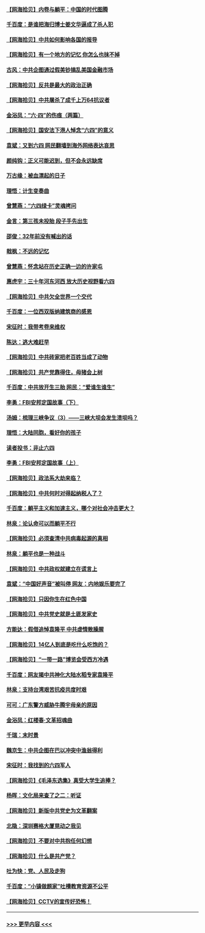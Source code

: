 #### [【网海拾贝】内卷与躺平：中国的时代图腾](../pages/nsc993/n13016128.md?t=06120852) 
#### [千百度：是谁把海归博士姜文华逼成了杀人犯](../pages/nsc993/n13015218.md?t=06120852) 
#### [【网海拾贝】中共如何影响各国的报导](../pages/nsc993/n13012599.md?t=06120852) 
#### [【网海拾贝】有一个地方的记忆 你怎么也抹不掉](../pages/nsc993/n13009802.md?t=06120852) 
#### [古风：中共企图通过假美钞搞乱美国金融市场](../pages/nsc993/n13009626.md?t=06120852) 
#### [【网海拾贝】反共是最大的政治正确](../pages/nsc993/n13007051.md?t=06120852) 
#### [【网海拾贝】中共屠杀了成千上万64抗议者](../pages/nsc993/n13002713.md?t=06120852) 
#### [金浴凤：“六·四”的伤痕（两篇）](../pages/nsc993/n13001719.md?t=06120852) 
#### [【网海拾贝】国安法下港人悼念“六四”的意义](../pages/nsc993/n13001039.md?t=06120852) 
#### [袁斌：又到六四 网民翻墙到海外网络表达哀思](../pages/nsc993/n13000995.md?t=06120852) 
#### [颜纯钩：正义可能迟到，但不会永远缺席](../pages/nsc993/n13000920.md?t=06120852) 
#### [万古缘：被血漂起的日子](../pages/nsc993/n13000914.md?t=06120852) 
#### [理悟：计生变奏曲](../pages/nsc993/n13000414.md?t=06120852) 
#### [曾慧燕：“六四绿卡”灵魂拷问](../pages/nsc993/n13000277.md?t=06120852) 
#### [金言：第三孩未投胎 段子手先出生](../pages/nsc993/n13000215.md?t=06120852) 
#### [邵俊：32年前没有喊出的话](../pages/nsc993/n13000181.md?t=06120852) 
#### [戟枫：不远的记忆](../pages/nsc993/n13000121.md?t=06120852) 
#### [曾慧燕：怀念站在历史正确一边的许家屯](../pages/nsc993/n13000073.md?t=06120852) 
#### [惠虎宇：三十年河东河西 放大历史视野看六四](../pages/nsc993/n13000018.md?t=06120852) 
#### [【网海拾贝】中共欠全世界一个交代](../pages/nsc993/n12998706.md?t=06120852) 
#### [千百度：一位西双版纳建筑商的感恩](../pages/nsc993/n12998487.md?t=06120852) 
#### [宋征时：我带考卷来维权](../pages/nsc993/n12994088.md?t=06120852) 
#### [陈达：逃大难赶早](../pages/nsc993/n12993569.md?t=06120852) 
#### [【网海拾贝】中共砖家把老百姓当成了动物](../pages/nsc993/n12993483.md?t=06120852) 
#### [【网海拾贝】共产党靠得住，母猪会上树](../pages/nsc993/n12990730.md?t=06120852) 
#### [千百度：中共放开生三胎 网民：“爱谁生谁生”](../pages/nsc993/n12990644.md?t=06120852) 
#### [李勇：FBI安邦定国故事（下）](../pages/nsc993/n12987854.md?t=06120852) 
#### [汤姆：梳理三峡争议（3）——三峡大坝会发生溃坝吗？](../pages/nsc993/n12989806.md?t=06120852) 
#### [理悟：大陆同胞，看好你的孩子](../pages/nsc993/n12989778.md?t=06120852) 
#### [读者投书：非止六四](../pages/nsc993/n12989673.md?t=06120852) 
#### [李勇：FBI安邦定国故事（上）](../pages/nsc993/n12987749.md?t=06120852) 
#### [【网海拾贝】政法系大劫来临？](../pages/nsc993/n12987596.md?t=06120852) 
#### [【网海拾贝】中共何时对得起纳税人了？](../pages/nsc993/n12985578.md?t=06120852) 
#### [千百度：躺平主义和加速主义，哪个对社会冲击更大？](../pages/nsc993/n12985512.md?t=06120852) 
#### [林泉：论认命可以而躺平不行](../pages/nsc993/n12985505.md?t=06120852) 
#### [【网海拾贝】必须查清中共病毒起源的真相](../pages/nsc993/n12984276.md?t=06120852) 
#### [林泉：躺平也是一种战斗](../pages/nsc993/n12984194.md?t=06120852) 
#### [【网海拾贝】中共政权就建立在谎言上](../pages/nsc993/n12981880.md?t=06120852) 
#### [袁斌：“中国好声音”被叫停 网友：内地娱乐要完了](../pages/nsc993/n12981826.md?t=06120852) 
#### [【网海拾贝】只因你生在红色中国](../pages/nsc993/n12979096.md?t=06120852) 
#### [【网海拾贝】中共党史就是土匪发家史](../pages/nsc993/n12976478.md?t=06120852) 
#### [方能达：假借追悼袁隆平 中共虚情散臊腥](../pages/nsc993/n12976396.md?t=06120852) 
#### [【网海拾贝】14亿人到底是吃什么吃饱的？](../pages/nsc993/n12974125.md?t=06120852) 
#### [【网海拾贝】“一带一路”博览会受西方冷遇](../pages/nsc993/n12971787.md?t=06120852) 
#### [千百度：网友揭中共神化大陆水稻专家袁隆平](../pages/nsc993/n12971733.md?t=06120852) 
#### [林泉：支持台湾艰苦抗疫共度时艰](../pages/nsc993/n12971350.md?t=06120852) 
#### [可可：广东警方威胁牛腾宇母亲的原因](../pages/nsc993/n12971100.md?t=06120852) 
#### [金浴凤：红楼春·文革招魂曲](../pages/nsc993/n12970354.md?t=06120852) 
#### [千瑞：末时景](../pages/nsc993/n12970337.md?t=06120852) 
#### [魏京生：中共企图在巴以冲突中渔翁得利](../pages/nsc993/n12970286.md?t=06120852) 
#### [宋征时：我找到的六四军人](../pages/nsc993/n12970213.md?t=06120852) 
#### [【网海拾贝】《毛泽东选集》真受大学生追捧？](../pages/nsc993/n12968779.md?t=06120852) 
#### [杨晖：文化局来查了之二：听证](../pages/nsc993/n12966528.md?t=06120852) 
#### [【网海拾贝】新版中共党史为文革翻案](../pages/nsc993/n12967526.md?t=06120852) 
#### [北隐：深圳赛格大厦晃动之我见](../pages/nsc993/n12967393.md?t=06120852) 
#### [【网海拾贝】不要对中共抱任何幻想](../pages/nsc993/n12965222.md?t=06120852) 
#### [【网海拾贝】什么是共产党？](../pages/nsc993/n12962781.md?t=06120852) 
#### [吐为快：党、人民及走狗](../pages/nsc993/n12962747.md?t=06120852) 
#### [千百度：“小镇做题家”吐槽教育资源不公平](../pages/nsc993/n12962705.md?t=06120852) 
#### [【网海拾贝】CCTV的宣传好恐怖！](../pages/nsc993/n12959984.md?t=06120852) 

----
#### [ >>> 更早内容 <<< ](../indexes/nsc993-earlier.md)
